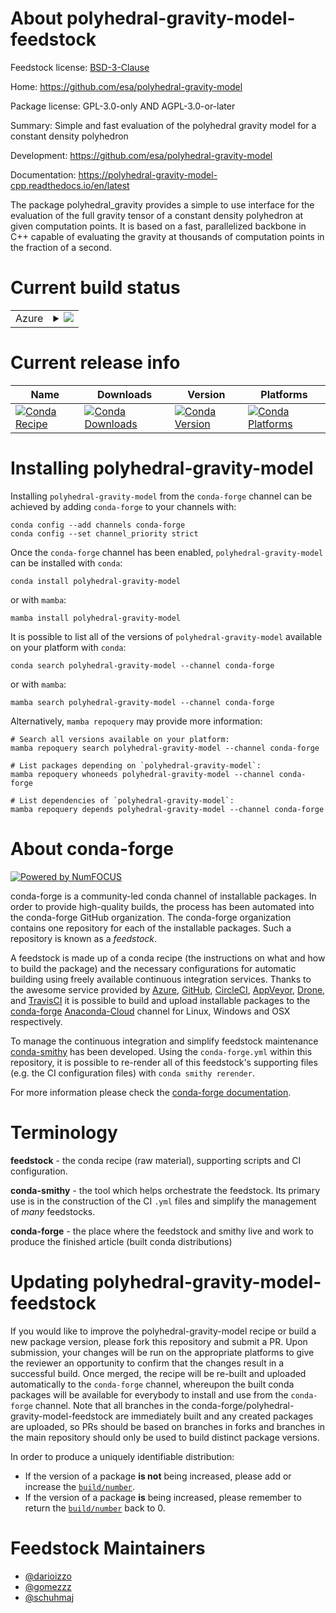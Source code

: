 About polyhedral-gravity-model-feedstock
========================================

Feedstock license: [BSD-3-Clause](https://github.com/conda-forge/polyhedral-gravity-model-feedstock/blob/main/LICENSE.txt)

Home: https://github.com/esa/polyhedral-gravity-model

Package license: GPL-3.0-only AND AGPL-3.0-or-later

Summary: Simple and fast evaluation of the polyhedral gravity model for a constant density polyhedron

Development: https://github.com/esa/polyhedral-gravity-model

Documentation: https://polyhedral-gravity-model-cpp.readthedocs.io/en/latest

The package polyhedral_gravity provides a simple to use interface for the evaluation of the full gravity tensor of a constant density polyhedron at given computation points. It is based on a fast, parallelized backbone in C++ capable of evaluating the gravity at thousands of computation points in the fraction of a second.


Current build status
====================


<table>
    
  <tr>
    <td>Azure</td>
    <td>
      <details>
        <summary>
          <a href="https://dev.azure.com/conda-forge/feedstock-builds/_build/latest?definitionId=16645&branchName=main">
            <img src="https://dev.azure.com/conda-forge/feedstock-builds/_apis/build/status/polyhedral-gravity-model-feedstock?branchName=main">
          </a>
        </summary>
        <table>
          <thead><tr><th>Variant</th><th>Status</th></tr></thead>
          <tbody><tr>
              <td>linux_64_python3.10.____cpython</td>
              <td>
                <a href="https://dev.azure.com/conda-forge/feedstock-builds/_build/latest?definitionId=16645&branchName=main">
                  <img src="https://dev.azure.com/conda-forge/feedstock-builds/_apis/build/status/polyhedral-gravity-model-feedstock?branchName=main&jobName=linux&configuration=linux%20linux_64_python3.10.____cpython" alt="variant">
                </a>
              </td>
            </tr><tr>
              <td>linux_64_python3.11.____cpython</td>
              <td>
                <a href="https://dev.azure.com/conda-forge/feedstock-builds/_build/latest?definitionId=16645&branchName=main">
                  <img src="https://dev.azure.com/conda-forge/feedstock-builds/_apis/build/status/polyhedral-gravity-model-feedstock?branchName=main&jobName=linux&configuration=linux%20linux_64_python3.11.____cpython" alt="variant">
                </a>
              </td>
            </tr><tr>
              <td>linux_64_python3.12.____cpython</td>
              <td>
                <a href="https://dev.azure.com/conda-forge/feedstock-builds/_build/latest?definitionId=16645&branchName=main">
                  <img src="https://dev.azure.com/conda-forge/feedstock-builds/_apis/build/status/polyhedral-gravity-model-feedstock?branchName=main&jobName=linux&configuration=linux%20linux_64_python3.12.____cpython" alt="variant">
                </a>
              </td>
            </tr><tr>
              <td>linux_64_python3.8.____cpython</td>
              <td>
                <a href="https://dev.azure.com/conda-forge/feedstock-builds/_build/latest?definitionId=16645&branchName=main">
                  <img src="https://dev.azure.com/conda-forge/feedstock-builds/_apis/build/status/polyhedral-gravity-model-feedstock?branchName=main&jobName=linux&configuration=linux%20linux_64_python3.8.____cpython" alt="variant">
                </a>
              </td>
            </tr><tr>
              <td>linux_64_python3.9.____73_pypy</td>
              <td>
                <a href="https://dev.azure.com/conda-forge/feedstock-builds/_build/latest?definitionId=16645&branchName=main">
                  <img src="https://dev.azure.com/conda-forge/feedstock-builds/_apis/build/status/polyhedral-gravity-model-feedstock?branchName=main&jobName=linux&configuration=linux%20linux_64_python3.9.____73_pypy" alt="variant">
                </a>
              </td>
            </tr><tr>
              <td>linux_64_python3.9.____cpython</td>
              <td>
                <a href="https://dev.azure.com/conda-forge/feedstock-builds/_build/latest?definitionId=16645&branchName=main">
                  <img src="https://dev.azure.com/conda-forge/feedstock-builds/_apis/build/status/polyhedral-gravity-model-feedstock?branchName=main&jobName=linux&configuration=linux%20linux_64_python3.9.____cpython" alt="variant">
                </a>
              </td>
            </tr><tr>
              <td>osx_64_python3.10.____cpython</td>
              <td>
                <a href="https://dev.azure.com/conda-forge/feedstock-builds/_build/latest?definitionId=16645&branchName=main">
                  <img src="https://dev.azure.com/conda-forge/feedstock-builds/_apis/build/status/polyhedral-gravity-model-feedstock?branchName=main&jobName=osx&configuration=osx%20osx_64_python3.10.____cpython" alt="variant">
                </a>
              </td>
            </tr><tr>
              <td>osx_64_python3.11.____cpython</td>
              <td>
                <a href="https://dev.azure.com/conda-forge/feedstock-builds/_build/latest?definitionId=16645&branchName=main">
                  <img src="https://dev.azure.com/conda-forge/feedstock-builds/_apis/build/status/polyhedral-gravity-model-feedstock?branchName=main&jobName=osx&configuration=osx%20osx_64_python3.11.____cpython" alt="variant">
                </a>
              </td>
            </tr><tr>
              <td>osx_64_python3.12.____cpython</td>
              <td>
                <a href="https://dev.azure.com/conda-forge/feedstock-builds/_build/latest?definitionId=16645&branchName=main">
                  <img src="https://dev.azure.com/conda-forge/feedstock-builds/_apis/build/status/polyhedral-gravity-model-feedstock?branchName=main&jobName=osx&configuration=osx%20osx_64_python3.12.____cpython" alt="variant">
                </a>
              </td>
            </tr><tr>
              <td>osx_64_python3.8.____cpython</td>
              <td>
                <a href="https://dev.azure.com/conda-forge/feedstock-builds/_build/latest?definitionId=16645&branchName=main">
                  <img src="https://dev.azure.com/conda-forge/feedstock-builds/_apis/build/status/polyhedral-gravity-model-feedstock?branchName=main&jobName=osx&configuration=osx%20osx_64_python3.8.____cpython" alt="variant">
                </a>
              </td>
            </tr><tr>
              <td>osx_64_python3.9.____73_pypy</td>
              <td>
                <a href="https://dev.azure.com/conda-forge/feedstock-builds/_build/latest?definitionId=16645&branchName=main">
                  <img src="https://dev.azure.com/conda-forge/feedstock-builds/_apis/build/status/polyhedral-gravity-model-feedstock?branchName=main&jobName=osx&configuration=osx%20osx_64_python3.9.____73_pypy" alt="variant">
                </a>
              </td>
            </tr><tr>
              <td>osx_64_python3.9.____cpython</td>
              <td>
                <a href="https://dev.azure.com/conda-forge/feedstock-builds/_build/latest?definitionId=16645&branchName=main">
                  <img src="https://dev.azure.com/conda-forge/feedstock-builds/_apis/build/status/polyhedral-gravity-model-feedstock?branchName=main&jobName=osx&configuration=osx%20osx_64_python3.9.____cpython" alt="variant">
                </a>
              </td>
            </tr><tr>
              <td>win_64_python3.10.____cpython</td>
              <td>
                <a href="https://dev.azure.com/conda-forge/feedstock-builds/_build/latest?definitionId=16645&branchName=main">
                  <img src="https://dev.azure.com/conda-forge/feedstock-builds/_apis/build/status/polyhedral-gravity-model-feedstock?branchName=main&jobName=win&configuration=win%20win_64_python3.10.____cpython" alt="variant">
                </a>
              </td>
            </tr><tr>
              <td>win_64_python3.11.____cpython</td>
              <td>
                <a href="https://dev.azure.com/conda-forge/feedstock-builds/_build/latest?definitionId=16645&branchName=main">
                  <img src="https://dev.azure.com/conda-forge/feedstock-builds/_apis/build/status/polyhedral-gravity-model-feedstock?branchName=main&jobName=win&configuration=win%20win_64_python3.11.____cpython" alt="variant">
                </a>
              </td>
            </tr><tr>
              <td>win_64_python3.12.____cpython</td>
              <td>
                <a href="https://dev.azure.com/conda-forge/feedstock-builds/_build/latest?definitionId=16645&branchName=main">
                  <img src="https://dev.azure.com/conda-forge/feedstock-builds/_apis/build/status/polyhedral-gravity-model-feedstock?branchName=main&jobName=win&configuration=win%20win_64_python3.12.____cpython" alt="variant">
                </a>
              </td>
            </tr><tr>
              <td>win_64_python3.8.____cpython</td>
              <td>
                <a href="https://dev.azure.com/conda-forge/feedstock-builds/_build/latest?definitionId=16645&branchName=main">
                  <img src="https://dev.azure.com/conda-forge/feedstock-builds/_apis/build/status/polyhedral-gravity-model-feedstock?branchName=main&jobName=win&configuration=win%20win_64_python3.8.____cpython" alt="variant">
                </a>
              </td>
            </tr><tr>
              <td>win_64_python3.9.____73_pypy</td>
              <td>
                <a href="https://dev.azure.com/conda-forge/feedstock-builds/_build/latest?definitionId=16645&branchName=main">
                  <img src="https://dev.azure.com/conda-forge/feedstock-builds/_apis/build/status/polyhedral-gravity-model-feedstock?branchName=main&jobName=win&configuration=win%20win_64_python3.9.____73_pypy" alt="variant">
                </a>
              </td>
            </tr><tr>
              <td>win_64_python3.9.____cpython</td>
              <td>
                <a href="https://dev.azure.com/conda-forge/feedstock-builds/_build/latest?definitionId=16645&branchName=main">
                  <img src="https://dev.azure.com/conda-forge/feedstock-builds/_apis/build/status/polyhedral-gravity-model-feedstock?branchName=main&jobName=win&configuration=win%20win_64_python3.9.____cpython" alt="variant">
                </a>
              </td>
            </tr>
          </tbody>
        </table>
      </details>
    </td>
  </tr>
</table>

Current release info
====================

| Name | Downloads | Version | Platforms |
| --- | --- | --- | --- |
| [![Conda Recipe](https://img.shields.io/badge/recipe-polyhedral--gravity--model-green.svg)](https://anaconda.org/conda-forge/polyhedral-gravity-model) | [![Conda Downloads](https://img.shields.io/conda/dn/conda-forge/polyhedral-gravity-model.svg)](https://anaconda.org/conda-forge/polyhedral-gravity-model) | [![Conda Version](https://img.shields.io/conda/vn/conda-forge/polyhedral-gravity-model.svg)](https://anaconda.org/conda-forge/polyhedral-gravity-model) | [![Conda Platforms](https://img.shields.io/conda/pn/conda-forge/polyhedral-gravity-model.svg)](https://anaconda.org/conda-forge/polyhedral-gravity-model) |

Installing polyhedral-gravity-model
===================================

Installing `polyhedral-gravity-model` from the `conda-forge` channel can be achieved by adding `conda-forge` to your channels with:

```
conda config --add channels conda-forge
conda config --set channel_priority strict
```

Once the `conda-forge` channel has been enabled, `polyhedral-gravity-model` can be installed with `conda`:

```
conda install polyhedral-gravity-model
```

or with `mamba`:

```
mamba install polyhedral-gravity-model
```

It is possible to list all of the versions of `polyhedral-gravity-model` available on your platform with `conda`:

```
conda search polyhedral-gravity-model --channel conda-forge
```

or with `mamba`:

```
mamba search polyhedral-gravity-model --channel conda-forge
```

Alternatively, `mamba repoquery` may provide more information:

```
# Search all versions available on your platform:
mamba repoquery search polyhedral-gravity-model --channel conda-forge

# List packages depending on `polyhedral-gravity-model`:
mamba repoquery whoneeds polyhedral-gravity-model --channel conda-forge

# List dependencies of `polyhedral-gravity-model`:
mamba repoquery depends polyhedral-gravity-model --channel conda-forge
```


About conda-forge
=================

[![Powered by
NumFOCUS](https://img.shields.io/badge/powered%20by-NumFOCUS-orange.svg?style=flat&colorA=E1523D&colorB=007D8A)](https://numfocus.org)

conda-forge is a community-led conda channel of installable packages.
In order to provide high-quality builds, the process has been automated into the
conda-forge GitHub organization. The conda-forge organization contains one repository
for each of the installable packages. Such a repository is known as a *feedstock*.

A feedstock is made up of a conda recipe (the instructions on what and how to build
the package) and the necessary configurations for automatic building using freely
available continuous integration services. Thanks to the awesome service provided by
[Azure](https://azure.microsoft.com/en-us/services/devops/), [GitHub](https://github.com/),
[CircleCI](https://circleci.com/), [AppVeyor](https://www.appveyor.com/),
[Drone](https://cloud.drone.io/welcome), and [TravisCI](https://travis-ci.com/)
it is possible to build and upload installable packages to the
[conda-forge](https://anaconda.org/conda-forge) [Anaconda-Cloud](https://anaconda.org/)
channel for Linux, Windows and OSX respectively.

To manage the continuous integration and simplify feedstock maintenance
[conda-smithy](https://github.com/conda-forge/conda-smithy) has been developed.
Using the ``conda-forge.yml`` within this repository, it is possible to re-render all of
this feedstock's supporting files (e.g. the CI configuration files) with ``conda smithy rerender``.

For more information please check the [conda-forge documentation](https://conda-forge.org/docs/).

Terminology
===========

**feedstock** - the conda recipe (raw material), supporting scripts and CI configuration.

**conda-smithy** - the tool which helps orchestrate the feedstock.
                   Its primary use is in the construction of the CI ``.yml`` files
                   and simplify the management of *many* feedstocks.

**conda-forge** - the place where the feedstock and smithy live and work to
                  produce the finished article (built conda distributions)


Updating polyhedral-gravity-model-feedstock
===========================================

If you would like to improve the polyhedral-gravity-model recipe or build a new
package version, please fork this repository and submit a PR. Upon submission,
your changes will be run on the appropriate platforms to give the reviewer an
opportunity to confirm that the changes result in a successful build. Once
merged, the recipe will be re-built and uploaded automatically to the
`conda-forge` channel, whereupon the built conda packages will be available for
everybody to install and use from the `conda-forge` channel.
Note that all branches in the conda-forge/polyhedral-gravity-model-feedstock are
immediately built and any created packages are uploaded, so PRs should be based
on branches in forks and branches in the main repository should only be used to
build distinct package versions.

In order to produce a uniquely identifiable distribution:
 * If the version of a package **is not** being increased, please add or increase
   the [``build/number``](https://docs.conda.io/projects/conda-build/en/latest/resources/define-metadata.html#build-number-and-string).
 * If the version of a package **is** being increased, please remember to return
   the [``build/number``](https://docs.conda.io/projects/conda-build/en/latest/resources/define-metadata.html#build-number-and-string)
   back to 0.

Feedstock Maintainers
=====================

* [@darioizzo](https://github.com/darioizzo/)
* [@gomezzz](https://github.com/gomezzz/)
* [@schuhmaj](https://github.com/schuhmaj/)

